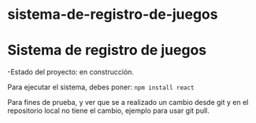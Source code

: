 # sistema-de-registro-de-juegos
<h1>Sistema de registro de juegos</h1>
-Estado del proyecto: en construcción.

Para ejecutar el sistema, debes poner:
```npm install react```

Para fines de prueba, y ver que se a realizado un cambio desde git y en el repositorio local no tiene el cambio, ejemplo para usar git pull.
